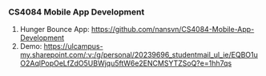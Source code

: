 ### CS4084 Mobile App Development

1.	Hunger Bounce App: 
https://github.com/nansvn/CS4084-Mobile-App-Development
2.	Demo:
https://ulcampus-my.sharepoint.com/:v:/g/personal/20239696_studentmail_ul_ie/EQBO1uO2AqlPopOeLfZdO5UBWjqu5ftW6e2ENCMSYTZSoQ?e=1hh7qs
